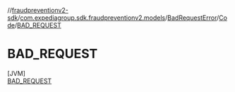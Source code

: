 //[fraudpreventionv2-sdk](../../../../../index.md)/[com.expediagroup.sdk.fraudpreventionv2.models](../../../index.md)/[BadRequestError](../../index.md)/[Code](../index.md)/[BAD_REQUEST](index.md)

# BAD_REQUEST

[JVM]\
[BAD_REQUEST](index.md)

